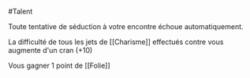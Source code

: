 #Talent 

Toute tentative de séduction à votre encontre échoue automatiquement.

La difficulté de tous les jets de [[Charisme]] effectués contre vous augmente d'un cran (+10)

Vous gagner 1 point de [[Folie]]

